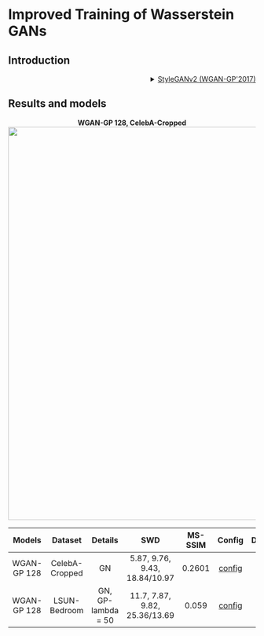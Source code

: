 # Improved Training of Wasserstein GANs

## Introduction
<!-- [ALGORITHM] -->

<details>
<summary align="right"><a href="https://arxiv.org/abs/1704.00028">StyleGANv2 (WGAN-GP'2017)</a></summary>

```latex
@article{gulrajani2017improved,
  title={Improved Training of Wasserstein GANs},
  author={Gulrajani, Ishaan and Ahmed, Faruk and Arjovsky, Martin and Dumoulin, Vincent and Courville, Aaron},
  journal={arXiv preprint arXiv:1704.00028},
  year={2017},
  url={https://arxiv.org/abs/1704.00028},
}
```
</details>

## Results and models

<div align="center">
  <b> WGAN-GP 128, CelebA-Cropped</b>
  <br/>
  <img src="https://user-images.githubusercontent.com/12726765/113997469-c00e3f00-988a-11eb-81dc-19b05698b74b.png" width="800"/>
</div>

|   Models    |    Dataset     |      Details       |              SWD              | MS-SSIM |                                                               Config                                                                |                                                           Download                                                            |
| :---------: | :------------: | :----------------: | :---------------------------: | :-----: | :---------------------------------------------------------------------------------------------------------------------------------: | :---------------------------------------------------------------------------------------------------------------------------: |
| WGAN-GP 128 | CelebA-Cropped |         GN         | 5.87, 9.76, 9.43, 18.84/10.97 | 0.2601  |   [config](https://github.com/open-mmlab/mmgeneration/tree/master/configs/wgan-gp/wgangp_GN_celeba-cropped_128_b64x1_160kiter.py)   |   [model](https://download.openmmlab.com/mmgen/wgangp/wgangp_GN_celeba-cropped_128_b64x1_160k_20210408_170611-f8a99336.pth)   |
| WGAN-GP 128 |  LSUN-Bedroom  | GN, GP-lambda = 50 | 11.7, 7.87, 9.82, 25.36/13.69 |  0.059  | [config](https://github.com/open-mmlab/mmgeneration/tree/master/configs/wgan-gp/wgangp_GN_GP-50_lsun-bedroom_128_b64x1_160kiter.py) | [model](https://download.openmmlab.com/mmgen/wgangp/wgangp_GN_GP-50_lsun-bedroom_128_b64x1_130k_20210408_170509-56f2a37c.pth) |
